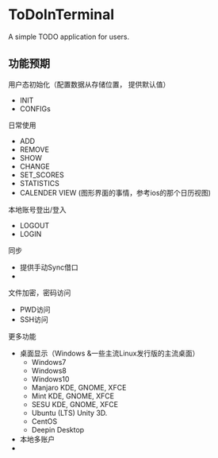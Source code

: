 # ToDoInTerminal
A simple TODO application for users.



## 功能预期

用户态初始化（配置数据从存储位置， 提供默认值）

* INIT
* CONFIGs

日常使用

* ADD
* REMOVE
* SHOW
* CHANGE
* SET_SCORES
* STATISTICS
* CALENDER VIEW (图形界面的事情，参考ios的那个日历视图)

本地账号登出/登入

* LOGOUT
* LOGIN

同步

* 提供手动Sync借口
* 

文件加密，密码访问

* PWD访问
* SSH访问

更多功能

* 桌面显示（Windows &一些主流Linux发行版的主流桌面）
  * Windows7
  * Windows8
  * Windows10
  * Manjaro KDE, GNOME, XFCE
  * Mint KDE, GNOME, XFCE
  * SESU KDE, GNOME, XFCE
  * Ubuntu (LTS) Unity 3D.
  * CentOS
  * Deepin Desktop
* 本地多账户
* 

